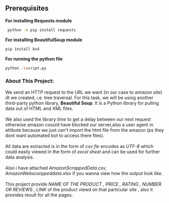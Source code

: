 ## Prerequisites 
**For installing Requests module**
```sh
 python -m pip install requests
  ```

**For installing BeautifulSoup module**
```sh
pip install bs4
```

**For running the python file**
```sh
python .\script.py 
  ```
### About This Project:
We send an HTTP request to the URL we want (in our case to _amazon site_) dt we created, i.e. tree traversal. For this task, we will be using another third-party python library, **Beautiful Soup**. It is a Python library for pulling data out of HTML and XML files.
 <br /><br />
We also used the library _time_ to get a delay between our next request otherwise amazon coould have blocked our server,also a user agent in attibute because we just can't import the html file from the amazon (ps they dont want automated bot to access there files). <br /><br />
 All data are extracted is in the form of _csv fie_ encodes as _UTF-8_ which could easily viewed in the form of _excel sheet_ and can be used for further data analysis.
 <br /><br />
 Also i have attached _AmazonScrappedData.csv, AmazonWebscarppeddata.xlsx_ if you wanna view how the output look like.
 <br /><br />This project provide  _NAME OF THE PRODUCT , PRICE , RATING , NUMBER OR REVIEWS , LINK_ of the product viewd on that particular site , also it provides result for all the pages.
